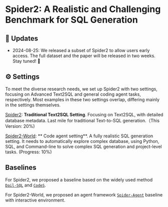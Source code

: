 # Spider2: A Realistic and Challenging Benchmark for SQL Generation

<!-- ![Local Image](./assets/Spider2_Main.png) -->


## 📢 Updates

- 2024-08-25: We released a subset of Spider2 to allow users early access. The full dataset and the paper will be released in two weeks. Stay tuned! 🤗


## ⚙️ Settings

To meet the diverse research needs, we set up Spider2 with two settings, focusing on Advanced Text2SQL and general coding agent tasks, respectively. Most examples in these two settings overlap, differing mainly in the settings themselves.

[Spider2](https://github.com/xlang-ai/Spider2/tree/main/Spider2): **Traditional Text2SQL Setting**. Focusing on Text2SQL, with detailed database metadata. Last mile for traditional Text-to-SQL generation.（This Version: 20%)

[Spider2-World](https://github.com/xlang-ai/Spider2/tree/main/Spider2-World): ** Code agent setting**. A fully realistic SQL generation setting. It needs to automatically explore complex database, using Python, SQL, and Command-line to solve complex SQL generation and project-level tasks. (Progress: 10%)


## Baselines

For Spider2, we proposed a baseline based on the widely used method [`Dail-SQL`](https://github.com/xlang-ai/Spider2/tree/main/Spider2-baselines/DailSQL) and [`CodeS`](https://github.com/xlang-ai/Spider2/tree/main/Spider2-baselines/CodeS).

For Spider2-World, we proposed an agent framework [`Spider-Agent`](https://github.com/xlang-ai/Spider2/tree/main/Spider-Agent) baseline with interactive environment. 




